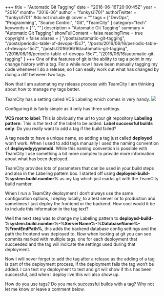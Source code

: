 +++
title = "Automatic Git Tagging"
date = "2016-06-16T20:00:45Z"
year = "2016"
month= "2016-06"
author = "funkysi1701"
authorTwitter = "funkysi1701" #do not include @
cover = ""
tags = ["DevOps", "Programming", "Source Control", "Git", "TeamCity" ]
category="tech"
keywords = ["", ""]
description =  "Automatic Git Tagging"
summary = "Automatic Git Tagging"
showFullContent = false
readingTime = true
copyright = false
aliases = [
    "/posts/automatic-git-tagging",
    "/posts/periodic-table-of-devops-15c7",
    "/posts/2016/06/16/periodic-table-of-devops-15c7",
    "/posts/2016/06/16/automatic-git-tagging",
    "/2016/06/16/periodic-table-of-devops-15c7",
    "/2016/06/16/automatic-git-tagging"
]
+++
One of the features of git is the ability to tag a point in my change history with a tag. For a while now I have been manually tagging my code whenever I do a release, so I can easily work out what has changed by doing a diff between two tags.

Now that I am automating my release process with TeamCity I am thinking about how to manage my tags better.

TeamCity has a setting called VCS Labeling which comes in very handy.
![](https://storageaccountblog9f5d.blob.core.windows.net/blazor/wp-content/uploads/2016/06/Untitled.jpg?w=1595&ssl=1)

Configuring it is fairly simple as it only has three settings.

**VCS root to label**: This is obviously the url to your git repository
**Labeling pattern**: This is the text of the label to be added.
**Label successful builds only**: Do you really want to add a tag if the build failed?

A tag needs to have a unique name, so adding a tag just called **deployed** won’t work. When I used to add tags manually I used the naming convention of **deployedyyyymmdd**.  While this naming convention is possible with TeamCity I use something a bit more complex to provide more information about what has been deployed.

TeamCity provides lots of parameters that can be used in your build steps and also in the Labeling pattern box. I started off using **deployed-build-%system.build.number%** as my tag which just marks git with the TeamCity build number.

When I run a TeamCity deployment I don’t always use the same configuration options, I deploy locally, to a test server or to production and sometimes I just deploy the frontend or the backend. How cool would it be to include this information in the tag text?

Well the next step was to change my Labeling pattern to **deployed-build-%system.build.number%-%ServerName%-%DatabaseName%-%FrontEndPath%**, this adds the backend database config settings and the path the frontend was deployed to. Now when looking at git you can see commits marked with multiple tags, one for each deployment that succeeded and the tag will indicate the settings used during that deployment.

Now I will never forget to add the tag after a release as the adding of a tag is part of the deployment process, if the deployment fails the tag won’t be added. I can test my deployment to test and git will show if this has been successful, and when I deploy live this will also show up.

How do you use tags? Do you mark successful builds with a tag? Why not let me know or leave a comment below.